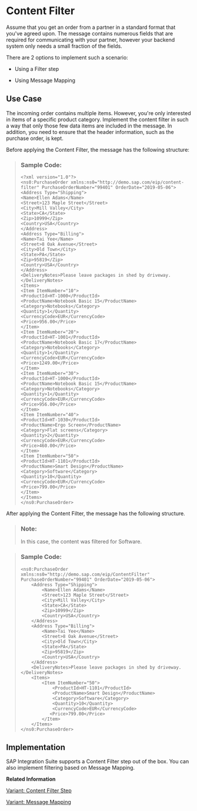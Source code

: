 <!-- loio6fd4a865c9f3456ea452e6b3da4715f6 -->

# Content Filter

Assume that you get an order from a partner in a standard format that you've agreed upon. The message contains numerous fields that are required for communicating with your partner, however your backend system only needs a small fraction of the fields.

There are 2 options to implement such a scenario:

-   Using a Filter step

-   Using Message Mapping




<a name="loio6fd4a865c9f3456ea452e6b3da4715f6__section_zr2_sh2_5jb"/>

## Use Case

The incoming order contains multiple items. However, you're only interested in items of a specific product category. Implement the content filter in such a way that only those few data items are included in the message. In addition, you need to ensure that the header information, such as the purchase order, is kept.

Before applying the Content Filter, the message has the following structure:

> ### Sample Code:  
> ```
> <?xml version="1.0"?>
> <ns0:PurchaseOrder xmlns:ns0="http://demo.sap.com/eip/content-filter" PurchaseOrderNumber="99401" OrderDate="2019-05-06">
> <Address Type="Shipping">
> <Name>Ellen Adams</Name>
> <Street>123 Maple Street</Street>
> <City>Mill Valley</City>
> <State>CA</State>
> <Zip>10999</Zip>
> <Country>USA</Country>
> </Address>
> <Address Type="Billing">
> <Name>Tai Yee</Name>
> <Street>8 Oak Avenue</Street>
> <City>Old Town</City>
> <State>PA</State>
> <Zip>95819</Zip>
> <Country>USA</Country>
> </Address>
> <DeliveryNotes>Please leave packages in shed by driveway.</DeliveryNotes>
> <Items>
> <Item ItemNumber="10">
> <ProductId>HT-1000</ProductId>
> <ProductName>Notebook Basic 15</ProductName>
> <Category>Notebooks</Category>
> <Quantity>1</Quantity>
> <CurrencyCode>EUR</CurrencyCode>
> <Price>956.00</Price>
> </Item>
> <Item ItemNumber="20">
> <ProductId>HT-1001</ProductId>
> <ProductName>Notebook Basic 17</ProductName>
> <Category>Notebooks</Category>
> <Quantity>1</Quantity>
> <CurrencyCode>EUR</CurrencyCode>
> <Price>1249.00</Price>
> </Item>
> <Item ItemNumber="30">
> <ProductId>HT-1000</ProductId>
> <ProductName>Notebook Basic 15</ProductName>
> <Category>Notebooks</Category>
> <Quantity>1</Quantity>
> <CurrencyCode>EUR</CurrencyCode>
> <Price>956.00</Price>
> </Item>
> <Item ItemNumber="40">
> <ProductId>HT-1030</ProductId>
> <ProductName>Ergo Screen</ProductName>
> <Category>Flat screens</Category>
> <Quantity>2</Quantity>
> <CurrencyCode>EUR</CurrencyCode>
> <Price>460.00</Price>
> </Item>
> <Item ItemNumber="50">
> <ProductId>HT-1101</ProductId>
> <ProductName>Smart Design</ProductName>
> <Category>Software</Category>
> <Quantity>10</Quantity>
> <CurrencyCode>EUR</CurrencyCode>
> <Price>799.00</Price>
> </Item>
> </Items>
> </ns0:PurchaseOrder>
> 
> ```

After applying the Content Filter, the message has the following structure.

> ### Note:  
> In this case, the content was filtered for Software.

> ### Sample Code:  
> ```
> <ns0:PurchaseOrder xmlns:ns0="http://demo.sap.com/eip/ContentFilter" PurchaseOrderNumber="99401" OrderDate="2019-05-06">
>     <Address Type="Shipping">
>         <Name>Ellen Adams</Name>
>         <Street>123 Maple Street</Street>
>         <City>Mill Valley</City>
>         <State>CA</State>
>         <Zip>10999</Zip>
>         <Country>USA</Country>
>     </Address>
>     <Address Type="Billing">
>         <Name>Tai Yee</Name>
>         <Street>8 Oak Avenue</Street>
>         <City>Old Town</City>
>         <State>PA</State>
>         <Zip>95819</Zip>
>         <Country>USA</Country>
>     </Address>
>     <DeliveryNotes>Please leave packages in shed by driveway.</DeliveryNotes>
>     <Items>
>         <Item ItemNumber="50">
>             <ProductId>HT-1101</ProductId>
>             <ProductName>Smart Design</ProductName>
>             <Category>Software</Category>
>             <Quantity>10</Quantity>
>             <CurrencyCode>EUR</CurrencyCode>
>            <Price>799.00</Price>
>         </Item>
>     </Items>
> </ns0:PurchaseOrder>
> 
> ```



<a name="loio6fd4a865c9f3456ea452e6b3da4715f6__section_d44_132_5jb"/>

## Implementation

SAP Integration Suite supports a Content Filter step out of the box. You can also implement filtering based on Message Mapping.

**Related Information**  


[Variant: Content Filter Step](variant-content-filter-step-239d8f8.md "In this variant, the filter is used to remove all unnecessary data items from the message. However, the message header is kept.")

[Variant: Message Mapping](variant-message-mapping-85571e2.md "In this variant, Message Mapping is used to remove all unnecessary data items from the message, but the message header is kept.")


